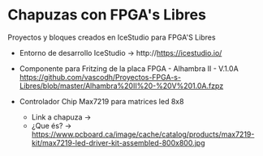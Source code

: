 # Chapuzas con FPGA's Libres #
Proyectos y bloques creados en IceStudio para FPGA'S Libres

- Entorno de desarrollo IceStudio -> http://https://icestudio.io/

- Componente para Fritzing de la placa FPGA - Alhambra II - V.1.0A https://github.com/vascodh/Proyectos-FPGA-s-Libres/blob/master/Alhambra%20II%20-%20V%201.0A.fzpz

- Controlador Chip Max7219 para matrices led 8x8 
  - Link a chapuza -> 
  - ¿Que és? -> https://www.pcboard.ca/image/cache/catalog/products/max7219-kit/max7219-led-driver-kit-assembled-800x800.jpg
  
